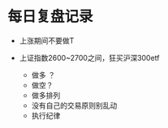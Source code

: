 # 每日复盘记录

- 上涨期间不要做T
- 上证指数2600~2700之间，狂买沪深300etf


  - 做多 ？
  - 做空？
  - 做多排列
  - 没有自己的交易原则别乱动
  - 执行纪律